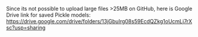 Since its not possible to upload large files >25MB on GitHub, here is Google Drive link for saved Pickle models: 
https://drive.google.com/drive/folders/13jGbuIrg08s59EcdQZkg1oUcmLj7rXsc?usp=sharing
